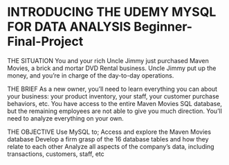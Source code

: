 # INTRODUCING THE UDEMY MYSQL FOR DATA ANALYSIS Beginner-Final-Project

THE SITUATION 
You and your rich Uncle Jimmy just purchased Maven Movies, a brick and mortar DVD Rental business. Uncle Jimmy put up the money, and you’re in charge of the day-to-day operations.

THE BRIEF 
As a new owner, you’ll need to learn everything you can about your business: your product inventory, your staff, your customer purchase behaviors, etc. 
You have access to the entire Maven Movies SQL database, but the remaining employees are not able to give you much direction. You’ll need to analyze everything on your own.

THE OBJECTIVE
Use MySQL to;
Access and explore the Maven Movies database 
Develop a firm grasp of the 16 database tables and how they relate to each other 
Analyze all aspects of the company’s data, including transactions, customers, staff, etc
